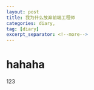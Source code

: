 ```yaml
---
layout: post
title: 我为什么放弃前端工程师
categories: diary,
tag: [diary]
excerpt_separator: <!--more-->
---
```

# hahaha
<!--more-->
123